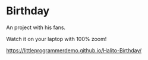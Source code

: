 # Birthday 
An project with his fans.

Watch it on your laptop with 100% zoom!

https://littleprogrammerdemo.github.io/Halito-Birthday/
